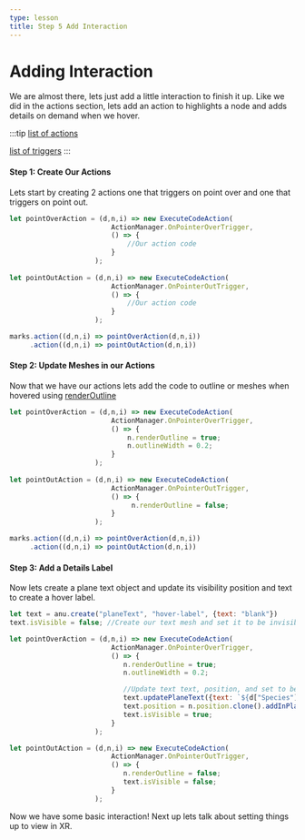 ```yaml
---
type: lesson
title: Step 5 Add Interaction
---
```


# Adding Interaction

We are almost there, lets just add a little interaction to finish it up. Like we did in the actions section, lets add an action to highlights a node and adds details on demand when we hover. 


:::tip
[list of actions](https://doc.babylonjs.com/features/featuresDeepDive/events/actions#available-actions)

[list of triggers](https://doc.babylonjs.com/features/featuresDeepDive/events/actions#triggers)
:::

#### Step 1: Create Our Actions

Lets start by creating 2 actions one that triggers on point over and one that triggers on point out. 

```js
let pointOverAction = (d,n,i) => new ExecuteCodeAction(
                         ActionManager.OnPointerOverTrigger,
                         () => {
                             //Our action code
                         }
                     );
                     
let pointOutAction = (d,n,i) => new ExecuteCodeAction( 
                         ActionManager.OnPointerOutTrigger,
                         () => {
                             //Our action code
                         }
                     );

marks.action((d,n,i) => pointOverAction(d,n,i))
     .action((d,n,i) => pointOutAction(d,n,i))
```


#### Step 2: Update Meshes in our Actions
Now that we have our actions lets add the code to outline or meshes when hovered using [renderOutline](https://doc.babylonjs.com/typedoc/classes/BABYLON.Mesh#renderoutline)


```js
let pointOverAction = (d,n,i) => new ExecuteCodeAction(
                         ActionManager.OnPointerOverTrigger,
                         () => {
                             n.renderOutline = true;
                             n.outlineWidth = 0.2;
                         }
                     );
                     
let pointOutAction = (d,n,i) => new ExecuteCodeAction( 
                         ActionManager.OnPointerOutTrigger,
                         () => {
                              n.renderOutline = false;
                         }
                     );

marks.action((d,n,i) => pointOverAction(d,n,i))
     .action((d,n,i) => pointOutAction(d,n,i))
```

#### Step 3: Add a Details Label 
Now lets create a plane text object and update its visibility position and text to create a hover label. 


```js
let text = anu.create("planeText", "hover-label", {text: "blank"}) 
text.isVisible = false; //Create our text mesh and set it to be invisible

let pointOverAction = (d,n,i) => new ExecuteCodeAction(
                         ActionManager.OnPointerOverTrigger,
                         () => {
                            n.renderOutline = true;
                            n.outlineWidth = 0.2;

                            //Update text text, position, and set to be visible
                            text.updatePlaneText({text: `${d["Species"]}: ${d["Island"]}`})
                            text.position = n.position.clone().addInPlaceFromFloats(0.5, 0.5, 0)
                            text.isVisible = true;
                         }
                     );

let pointOutAction = (d,n,i) => new ExecuteCodeAction(
                         ActionManager.OnPointerOutTrigger,
                         () => {
                            n.renderOutline = false;
                            text.isVisible = false;
                         }
                     );

```

Now we have some basic interaction! Next up lets talk about setting things up to view in XR. 